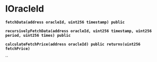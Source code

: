 # IOracleId



**`fetchData(address oracleId, uint256 timestamp) public`**

**`recursivelyFetchData(address oracleId, uint256 timestamp, uint256 period, uint256 times) public`**

**`calculateFetchPrice(address oracleId) public returns(uint256 fetchPrice)`**

``
